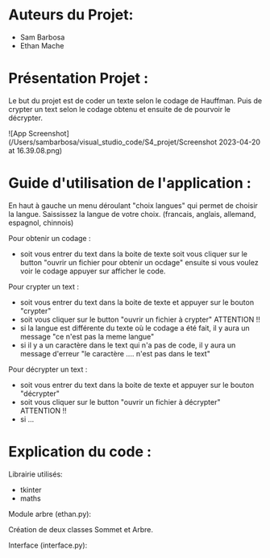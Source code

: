 # Auteurs du Projet:

- Sam Barbosa
- Ethan Mache


# Présentation Projet :

Le but du projet est de coder un texte selon le codage de Hauffman. Puis de crypter un text selon le codage obtenu et ensuite de de pourvoir le décrypter.

![App Screenshot] (/Users/sambarbosa/visual_studio_code/S4_projet/Screenshot 2023-04-20 at 16.39.08.png)


# Guide d'utilisation de l'application :

En haut à gauche un menu déroulant "choix langues" qui permet de choisir la langue. Saississez la langue de votre choix.
(francais, anglais, allemand, espagnol, chinnois)

Pour obtenir un codage :
- soit vous entrer du text dans la boite de texte soit vous cliquer sur le button "ouvrir un fichier pour obtenir un ocdage" ensuite si vous voulez voir le codage appuyer sur afficher le code.

Pour crypter un text : 
- soit vous entrer du text dans la boite de texte et appuyer sur le bouton "crypter"
- soit vous cliquer sur le button "ouvrir un fichier à crypter"
ATTENTION !!
- si la langue est différente du texte où le codage a été fait, il y aura un message "ce n'est pas la meme langue"
- si il y a un caractère dans le text qui n'a pas de code, il y aura un message d'erreur "le caractère .... n'est pas dans le text"

Pour décrypter un text : 
- soit vous entrer du text dans la boite de texte et appuyer sur le bouton "décrypter"
- soit vous cliquer sur le button "ouvrir un fichier à décrypter"
ATTENTION !!
- si ...


# Explication du code :

Librairie utilisés:

- tkinter
- maths



Module arbre (ethan.py):

Création de deux classes Sommet et Arbre.


Interface (interface.py):



